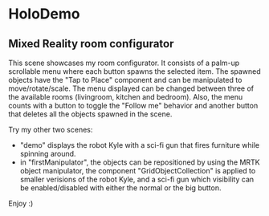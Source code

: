 # HoloDemo
## Mixed Reality room configurator


   This scene showcases my room configurator. It consists of a palm-up scrollable menu where each button spawns the selected item. The spawned objects have the "Tap to Place" component and can be manipulated to move/rotate/scale. The menu displayed can be changed between three of the available rooms (livingroom, kitchen and bedroom). Also, the menu counts with a button to toggle the "Follow me" behavior and another button that deletes all the objects spawned in the scene.	

   Try my other two scenes: 
   * "demo" displays the robot Kyle with a sci-fi gun that fires furniture while spinning around.
   * in "firstManipulator", the objects can be repositioned by using the MRTK object manipulator, the component "GridObjectCollection" is applied to smaller verisions of the robot Kyle, and a sci-fi gun which visibility can be enabled/disabled with either the normal or the big button.	   

   Enjoy :)	

